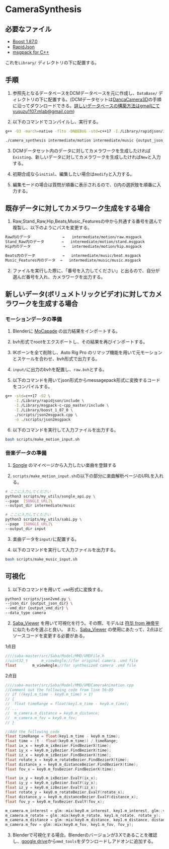 # CameraSynthesis

## 必要なファイル

* [Boost 1.87.0](https://www.boost.org/releases/1.87.0/)
* [RapidJson](https://github.com/Tencent/rapidjson/)
* [msgpack for C++](https://github.com/msgpack/msgpack-c/tree/cpp_master)

これを`Library/` ディレクトリの下に配置する。

## 手順
1. 参照先となるデータベースをDCMデータベースを元に作成し、`DataBase/` ディレクトリの下に配置する。(DCMデータセットは[DancaCamera3D](https://github.com/Carmenw1203/DanceCamera3D-Official)の手順に沿ってダウンロードできる。詳しいデータベースの構築方法はgmailにてyusuzu1107.mlab@gmail.com)

2. 以下のコマンドでコンパイルし、実行する。

```.bash
g++ -O3 -march=native -flto -DNDEBUG -std=c++17 -I./Library/rapidjson/include -I./Library/msgpack-c-cpp_master/include -I ./Library/boost_1_87_0 -o camera_synthesis ./main.cpp

./camera_synthesis intermediate/motion intermediate/music {output_json_dir}
```

3. DCMデータセット内のデータに対してカメラワークを生成したければ`Existing`、新しいデータに対してカメラワークを生成したければ`New`と入力する。

4. 初期合成なら`initial`、編集したい場合は`modify`と入力する。

5. 編集モードの場合は質問が順番に表示されるので、()内の選択肢を順番に入力する。

## 既存データに対してカメラワーク生成をする場合

1. Raw,Stand_Raw,Hip,Beats,Music_Featuresの中から共通する番号を選んで複製し、以下のようにパスを変更する。

```.bash
Raw内のデータ  　　　　　　  →　　intermediate/motion/raw.msgpack
Stand_Raw内のデータ　　　　 →   intermediate/motion/stand.msgpack
Hip内のデータ　　　　　　　　 →   intermediate/motion/hip.msgpack

Beats内のデータ　　　　　　  →   intermediate/music/beat.msgpack
Music_Features内のデータ  →   intermediate/music/music.msgpack
```

2. ファイルを実行した際に、「番号を入力してください」と出るので、自分が選んだ番号を入れ、カメラワークを出力する。

## 新しいデータ(ボリュメトリックビデオ)に対してカメラワークを生成する場合

### モーションデータの準備

1. Blenderに [MoCapade](https://me.meshcapade.com/from-videos) の出力結果をインポートする。

2. bvh形式でrootをエクスポートし、その結果を再びインポートする。

3. IKボーンを全て削除し、Auto Rig Pro のリマップ機能を用いて元モーションとスケールを合わせ、bvh形式で出力する。

4. `input/`に出力のbvhを配置し、`raw.bvh`とする。

5. 以下のコマンドを用いてjson形式からmessagepack形式に変換するコードをコンパイルする。
   
```.bash
g++ -std=c++17 -O2 \
    -I./Library/rapidjson/include \
    -I./Library/msgpack-c-cpp_master/include \
    -I./Library/boost_1_87_0 \
    ./scripts/json2msgpack.cpp \
    -o ./scripts/json2msgpack
```

6. 以下のコマンドを実行して入力ファイルを出力する。

```.bash
bash scripts/make_motion_input.sh 
```

### 音楽データの準備

1. [Songle](https://songle.jp) のマイページから入力したい楽曲を登録する

2. `scripts/make_motion_input.sh`の以下の部分に楽曲解析ページのURLを入れる。

```.bash
# ここに入力してください
python3 scripts/my_utils/songle_api.py \
--page  [SONGLE_URL]\
--output_dir intermediate/music

# ここに入力してください
python3 scripts/my_utils/sabi.py \
--page  [SONGLE_URL]\
--output_dir input
```

3. 楽曲データを`input/`に配置する。

4. 以下のコマンドを実行して入力ファイルを出力する。

```.bash
bash scripts/make_music_input.sh 
```

## 可視化
1. 以下のコマンドを用いて`.vmd`形式に変換する。

```.bash
python3 scripts/json2vmd.py \
--json_dir {output_json_dir} \
--vmd_dir {output_vmd_dir} \
--data_type camera
```

2. [Saba_Viewer](https://github.com/benikabocha/saba) を用いて可視化を行う。その際、モデルは [符华 from 神帝宇](https://www.aplaybox.com/u/359396473?searchKeyword=符华) に似たものを選ぶと良い。
   また、[Saba_Viewer](https://github.com/benikabocha/saba) の使用にあたって、2点ほどソースコードを変更する必要がある。

1点目
```.c
////saba-master/src/Saba/Model/MMD/VMDFile.h
//uint32_t		m_viewAngle;//for original camera .vmd file
float		m_viewAngle;//for synthesized camera .vmd file
```

2点目
```.c
////saba-master/src/Saba/Model/MMD/VMDCameraAnimation.cpp
//Comment out the following code from line 56~89
// if ((key1.m_time - key0.m_time) > 1)
// {
// 	float timeRange = float(key1.m_time - key0.m_time);
// ...
// 	m_camera.m_distance = key0.m_distance;
// 	m_camera.m_fov = key0.m_fov;
// }

//Add the following code
float timeRange = float(key1.m_time - key0.m_time);
float time = (t - float(key0.m_time)) / timeRange;
float ix_x = key0.m_ixBezier.FindBezierX(time);
float iy_x = key0.m_iyBezier.FindBezierX(time);
float iz_x = key0.m_izBezier.FindBezierX(time);
float rotate_x = key0.m_rotateBezier.FindBezierX(time);
float distance_x = key0.m_distanceBezier.FindBezierX(time);
float fov_x = key0.m_fovBezier.FindBezierX(time);

float ix_y = key0.m_ixBezier.EvalY(ix_x);
float iy_y = key0.m_iyBezier.EvalY(iy_x);
float iz_y = key0.m_izBezier.EvalY(iz_x);
float rotate_y = key0.m_rotateBezier.EvalY(rotate_x);
float distance_y = key0.m_distanceBezier.EvalY(distance_x);
float fov_y = key0.m_fovBezier.EvalY(fov_x);

m_camera.m_interest = glm::mix(key0.m_interest, key1.m_interest, glm::vec3(ix_y, iy_y, iz_y));
m_camera.m_rotate = glm::mix(key0.m_rotate, key1.m_rotate, rotate_y);
m_camera.m_distance = glm::mix(key0.m_distance, key1.m_distance, distance_y);
m_camera.m_fov = glm::mix(key0.m_fov, key1.m_fov, fov_y);
```

3. Blenderで可視化する場合。Blenderのバージョンが3.Xであることを確認し、[google drive](https://drive.google.com/drive/folders/1BaH2MdcObcDVfT_ahRbwboj3qJmf8UQS?usp=sharing)から`mmd_tools`をダウンロードしアドオンに追加する。
